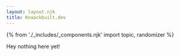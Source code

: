 ```yaml
---
layout: layout.njk
title: Knaackbuilt.dev
---
```

 {% from './_includes/_components.njk' import topic, randomizer  %}


<p> Hey nothing here yet! </p>